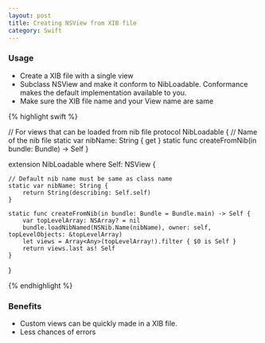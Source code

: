 ```yaml
---
layout: post
title: Creating NSView from XIB file
category: Swift
---
```


### Usage
- Create a XIB file with a single view
- Subclass NSView and make it conform to NibLoadable.
Conformance makes the default implementation available to you.
- Make sure the XIB file name and your View name are same

{% highlight swift %}

// For views that can be loaded from nib file
protocol NibLoadable {
    // Name of the nib file
    static var nibName: String { get }
    static func createFromNib(in bundle: Bundle) -> Self
}

extension NibLoadable where Self: NSView {

    // Default nib name must be same as class name
    static var nibName: String {
        return String(describing: Self.self)
    }

    static func createFromNib(in bundle: Bundle = Bundle.main) -> Self {
        var topLevelArray: NSArray? = nil
        bundle.loadNibNamed(NSNib.Name(nibName), owner: self, topLevelObjects: &topLevelArray)
        let views = Array<Any>(topLevelArray!).filter { $0 is Self }
        return views.last as! Self
    }
}

{% endhighlight %}


### Benefits
- Custom views can be quickly made in a XIB file.
- Less chances of errors

